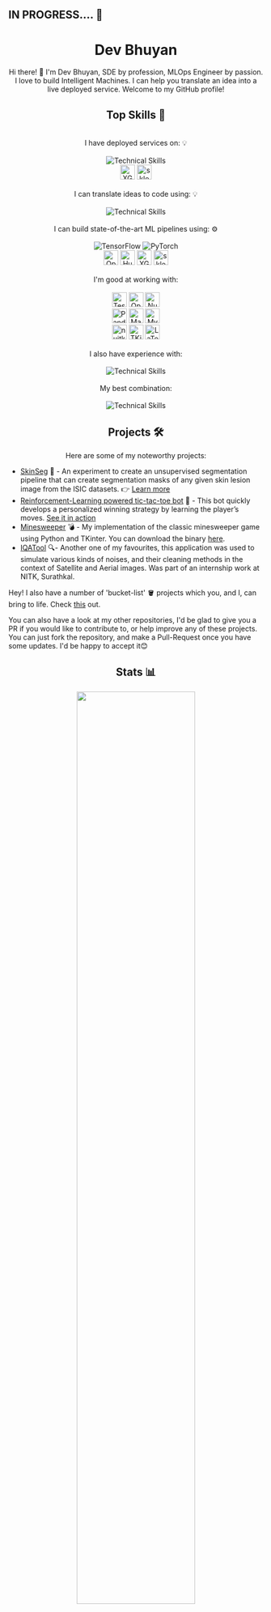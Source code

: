 <h2> IN PROGRESS.... 🚧 </h2>
<h1 align="center">
    Dev Bhuyan
</h1>


<p align="center">
    Hi there! 👋 I'm Dev Bhuyan, SDE by profession, MLOps Engineer by passion. I love to build Intelligent Machines. I can help you translate an idea into a live deployed service. Welcome to my GitHub profile!
</p>

<h2 align="center">Top Skills 🚀</h2>

<div align="center"></br>
    I have deployed services on: 💡 </br></br>
    <img src="https://skillicons.dev/icons?i=firebase,gcp" alt="Technical Skills"/><br>
    <img src="https://img.shields.io/badge/Render-green" alt="XGBoost" height="29"/>
    <img src="https://img.shields.io/badge/cyclic-blue" alt="sklearn" height="29"/>
</div>

<div align="center"></br>
    I can translate ideas to code using: 💡 </br></br>
    <img src="https://skillicons.dev/icons?i=python,c,matlab,bash" alt="Technical Skills"/>
</div>

<div align="center"></br>
    I can build state-of-the-art ML pipelines using: ⚙️</br></br>
    <img src="https://img.shields.io/badge/TensorFlow-FF6F00?style=for-the-badge&logo=TensorFlow&logoColor=white" alt="TensorFlow"/>
    <img src="https://img.shields.io/badge/PyTorch-EE4C2C?style=for-the-badge&logo=pytorch&logoColor=white" alt="PyTorch"/> <br>
    <img src="https://img.shields.io/badge/OpenAI%20Gym-dark%20green" alt="OpenAI Gym" height="29"/>
    <img src="https://img.shields.io/badge/HuggingFace-orange" alt="HuggingFace" height="29"/>
    <img src="https://img.shields.io/badge/XGBoost-blue" alt="XGBoost" height="29"/>
    <img src="https://img.shields.io/badge/sklearn-orange" alt="sklearn" height="29"/>
</div>

<div align="center"></br>
    I'm good at working with: </br></br>
    <img src="https://img.shields.io/badge/Tesseract-OCR-blue" alt="Tesseract-OCR" height="29"/>
    <img src="https://img.shields.io/badge/OpenCV-27338e?style=for-the-badge&logo=OpenCV&logoColor=white" alt="OpenCV" height="29"/>
    <img src="https://img.shields.io/badge/Numpy-777BB4?style=for-the-badge&logo=numpy&logoColor=white" alt="Numpy" height="29"/> <br>
    <img src="https://img.shields.io/badge/Pandas-2C2D72?style=for-the-badge&logo=pandas&logoColor=white" alt="Pandas" height="29"/>
    <img src="https://img.shields.io/badge/matplotlib-blue" alt="Matplotlib" height="29"/>
    <img src="https://img.shields.io/badge/MySQL-005C84?style=for-the-badge&logo=mysql&logoColor=white" alt="MySQL" height="29"/> <br>
    <img src="https://img.shields.io/badge/nuitka-black" alt="nuitka" height="29"/>
    <img src="https://img.shields.io/badge/TKinter-black" alt="TKinter" height="29"/>
    <img src="https://img.shields.io/badge/LaTeX-47A141?style=for-the-badge&logo=LaTeX&logoColor=white" alt="LaTeX" height="29"/>
</div>

<div align="center"></br>
    I also have experience with: </br></br>
    <img src="https://skillicons.dev/icons?i=html,css,javascript,cpp" alt="Technical Skills"/>
</div>

<div align="center"></br>
    My best combination: </br></br>
    <img src="https://skillicons.dev/icons?i=python,tensorflow,linux" alt="Technical Skills"/>
</div>

<h2 align="center">Projects 🛠️</h2>

<p align="center">
    Here are some of my noteworthy projects:
</p>

- [SkinSeg](https://github.com/DevBhuyan/Unsup-Segmentation) 🔬 - An experiment to create an unsupervised segmentation pipeline that can create segmentation masks of any given skin lesion image from the ISIC datasets. 👉 [Learn more](https://drive.google.com/file/d/176D-SWsVus7_6dfPSnIhaun2YDx_5Nv_/view)
- [Reinforcement-Learning powered tic-tac-toe bot](https://github.com/DevBhuyan/RL-bot-for-tictactoe) 🤖 - This bot quickly develops a personalized winning strategy by learning the player’s moves. [See it in action](https://github.com/DevBhuyan/RL-bot-for-tictactoe)
- [Minesweeper](https://github.com/DevBhuyan/minesweeper) 💣 - My implementation of the classic minesweeper game using Python and TKinter. You can download the binary [here](https://github.com/DevBhuyan/minesweeper/blob/main/minesweeper.bin).
- [IQATool](https://github.com/DevBhuyan/IQATool) 🔍- Another one of my favourites, this application was used to simulate various kinds of noises, and their cleaning methods in the context of Satellite and Aerial images. Was part of an internship work at NITK, Surathkal.

Hey! I also have a number of 'bucket-list' 🪣 projects which you, and I, can bring to life. Check [this](https://github.com/DevBhuyan/bucket-list) out.

You can also have a look at my other repositories, I'd be glad to give you a PR if you would like to contribute to, or help improve any of these projects.
You can just fork the repository, and make a Pull-Request once you have some updates. I'd be happy to accept it😊

<h2 align="center">Stats 📊</h2>

<div align="center">
  <a href="https://github.com/DevBhuyan">
    <img src="http://github-profile-summary-cards.vercel.app/api/cards/profile-details?username=DevBhuyan" style="width: 68%;"/>
  </a>
  <a href="https://github.com/DevBhuyan">
    <img src="http://github-profile-summary-cards.vercel.app/api/cards/stats?username=DevBhuyan" style="width: 34%;"/>
  </a>
  <a href="https://github.com/DevBhuyan">
    <img src="http://github-profile-summary-cards.vercel.app/api/cards/productive-time?username=DevBhuyan&theme=default&utcOffset=5.30" style="width: 34%;"/>
  </a>
</div> 

<h2 align="center">Connect with me 📫</h2>

<table align="center" style="width: 100%; border-collapse: collapse;">
  <tr>
    <td align="center">
      Interested to know more? <br> Check out my Q&A on: <br><br>
      <a href="https://stackoverflow.com/users/12171892/dev-bhuyan">
        <img src="https://skillicons.dev/icons?i=stackoverflow" alt="StackOverflow" />
      </a>
    </td>
    <td align="center">
      If you wanna have a <br> closer look at my career: <br><br>
      <a href="https://www.linkedin.com/in/dev-bhuyan/">
        <img src="https://skillicons.dev/icons?i=linkedin" alt="LinkedIn" />
      </a>
    </td>
    <td align="center">
      Perhaps, here's something if <br> you like Photography📷: <br> <br>
      <a href="https://www.instagram.com/dev_r_bhuyan/">
        <img src="https://skillicons.dev/icons?i=instagram" alt="Instagram" />
      </a> 
    </td>
  </tr>
</table>


<p align="center">
    At other times I also write reviews on Google Maps 🗺 , if you happen to reside near me 🌏 , you might find me on Google Maps as "Dev Bhuyan" (Local guide - level 6)
</p>

<p align="center">
    
    
</p>

<p align="center">
    Here I'm keeping a count of the number of visitors on this page 👇.  <br>
    <a href="https://profile-counter.glitch.me/DevBhuyan/count.svg">
        <img src="https://profile-counter.glitch.me/DevBhuyan/count.svg" alt="Profile Views"/>
    </a>
</p>
